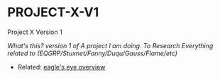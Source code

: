 # PROJECT-X-V1
Project X Version 1

*What's this? version 1 of A project I am doing. To Research Everything related to (EQGRP/Stuxnet/Fanny/Duqu/Gauss/Flame/etc)*

- Related: [eagle's eye overview](https://github.com/loneicewolf/map-out-1)
